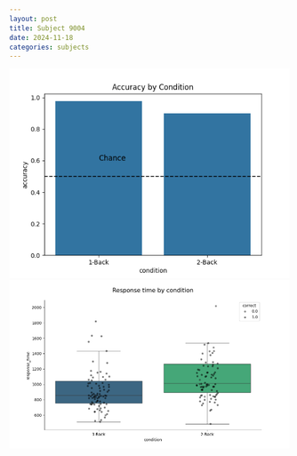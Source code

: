 ```yaml
---
layout: post
title: Subject 9004
date: 2024-11-18
categories: subjects
---
```


![](data/9004/run-21/9004_ATS_acc.png)
![](data/9004/run-21/9004_ATS_rt.png)
